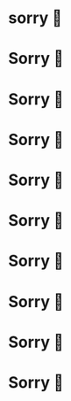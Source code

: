 # sorry  💖  
# Sorry  💖 
# Sorry  💖 
# Sorry  💖 
# Sorry  💖                                               
# Sorry  💖                                              
# Sorry  💖 
# Sorry  💖                                                       
# Sorry  💖 
# Sorry  💖                                                  
    
                                                  
      
       
      
      
